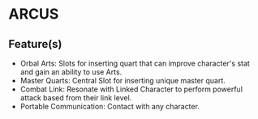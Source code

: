 # ARCUS

## Feature(s)

- Orbal Arts: Slots for inserting quart that can improve character's stat and gain an ability to use Arts.
- Master Quarts: Central Slot for inserting unique master quart.
- Combat Link: Resonate with Linked Character to perform powerful attack based from their link level.
- Portable Communication: Contact with any character.

